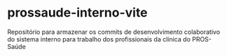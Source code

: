 # prossaude-interno-vite
Repositório para armazenar os commits de desenvolvimento colaborativo do sistema interno para trabalho dos profissionais da clínica do PROS-Saúde
